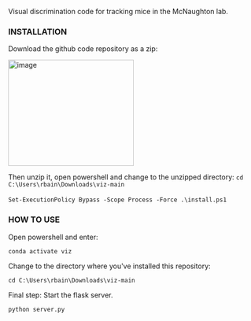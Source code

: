 Visual discrimination code for tracking mice in the McNaughton lab.

### INSTALLATION ###

Download the github code repository as a zip:

<img width="255" height="216" alt="image" src="https://github.com/user-attachments/assets/0533f590-2cb4-410c-a1e9-f34e12ec79aa" />

Then unzip it, open powershell and change to the unzipped directory:
`cd C:\Users\rbain\Downloads\viz-main`
<br><br/>
`Set-ExecutionPolicy Bypass -Scope Process -Force
.\install.ps1`

### HOW TO USE ###

Open powershell and enter:

`conda activate viz`

Change to the directory where you've installed this repository:

`cd C:\Users\rbain\Downloads\viz-main`

Final step: Start the flask server.

`python server.py`
